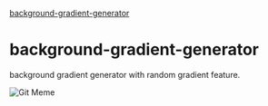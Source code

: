 [background-gradient-generator](https://echosonusharma.github.io/background-gradient-generator/)
# background-gradient-generator
background gradient generator with random gradient feature.




![Git Meme](https://media.giphy.com/media/cnhpl4IeYgU7MCBdV2/giphy.gif)
